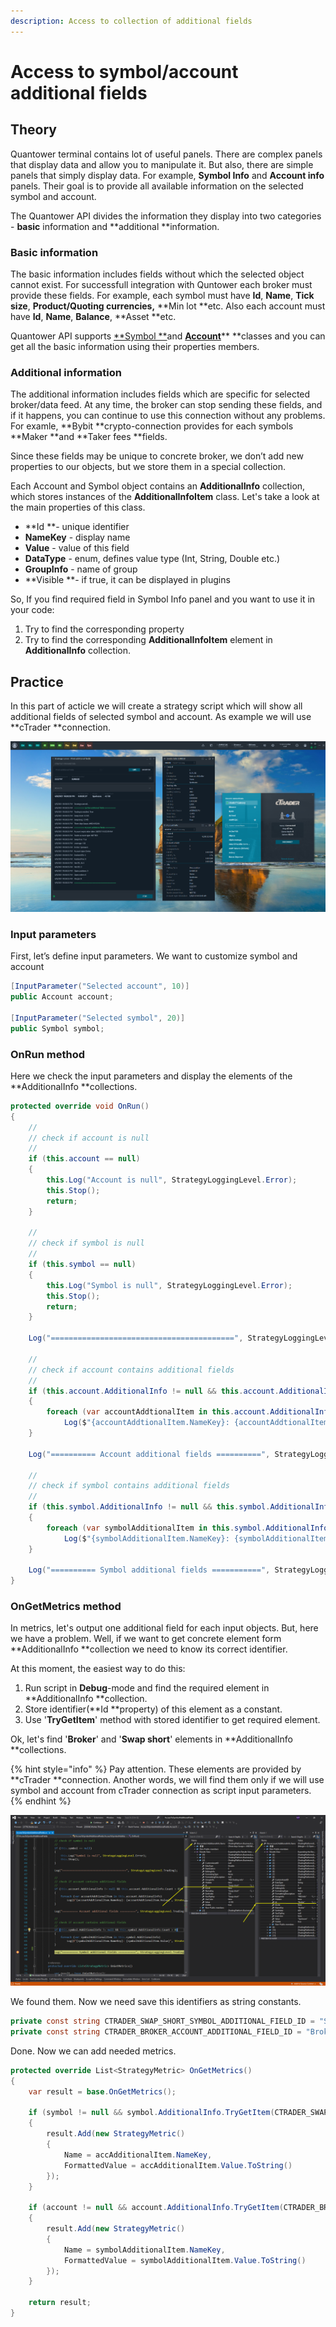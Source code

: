 ```yaml
---
description: Access to collection of additional fields
---
```


# Access to symbol/account additional fields

## Theory

Quantower terminal contains lot of useful panels. There are complex panels that display data and allow you to manipulate it. But also, there are simple panels that simply display data. For example, **Symbol Info** and **Account info** panels. Their goal is to provide all available information on the selected symbol and account.

The Quantower API divides the information they display into two categories - **basic** information and **additional **information.

### Basic information

The basic information includes fields without which the selected object cannot exist. For successfull integration with Quntower each broker must provide these fields. For example, each symbol must have **Id**, **Name**, **Tick size**, **Product/Quoting currencies,** **Min lot **etc. Also each account must have **Id**, **Name**, **Balance**, **Asset **etc.

Quantower API supports [**Symbol **](https://api.quantower.com/docs/TradingPlatform.BusinessLayer.Symbol.html)and [**Account**](https://api.quantower.com/docs/TradingPlatform.BusinessLayer.Account.html)** **classes and you can get all the basic information using their properties members.

### Additional information

The additional information includes fields which are specific for selected broker/data feed. At any time, the broker can stop sending these fields, and if it happens, you can continue to use this connection without any problems. For examle, **Bybit **crypto-connection provides for each symbols **Maker **and **Taker fees **fields. 

Since these fields may be unique to concrete broker, we don’t add new properties to our objects, but we store them in a special collection. 

Each Account and Symbol object contains an **AdditionalInfo** collection, which stores instances of the **AdditionalInfoItem** class. Let's take a look at the main properties of this class.

* **Id **- unique identifier
* **NameKey** - display name
* **Value** - value of this field
* **DataType** - enum, defines value type (Int, String, Double etc.)
* **GroupInfo** - name of group
* **Visible **- if true, it can be displayed in plugins

So, If you find required field in Symbol Info panel and you want to use it in your code:

1. Try to find the corresponding property
2. Try to find the corresponding **AdditionalInfoItem** element in **AdditionalInfo** collection.

## Practice

In this part of acticle we will create a strategy script which will show all additional fields of selected symbol and account. As example we will use **cTrader **connection.

![](../.gitbook/assets/printadditionalfields.png)

### Input parameters

First, let’s define input parameters. We want to customize symbol and account

```csharp
[InputParameter("Selected account", 10)]
public Account account;

[InputParameter("Selected symbol", 20)]
public Symbol symbol;
```

### OnRun method

Here we check the input parameters and display the elements of the **AdditionalInfo **collections.

```csharp
protected override void OnRun()
{
    //
    // check if account is null
    //
    if (this.account == null)
    {
        this.Log("Account is null", StrategyLoggingLevel.Error);
        this.Stop();
        return;
    }

    //
    // check if symbol is null
    //
    if (this.symbol == null)
    {
        this.Log("Symbol is null", StrategyLoggingLevel.Error);
        this.Stop();
        return;
    }

    Log("=========================================", StrategyLoggingLevel.Trading);

    //
    // check if account contains additional fields
    //
    if (this.account.AdditionalInfo != null && this.account.AdditionalInfo.Count > 0)
    {
        foreach (var accountAddtionalItem in this.account.AdditionalInfo)
            Log($"{accountAddtionalItem.NameKey}: {accountAddtionalItem.Value}", StrategyLoggingLevel.Info);
    }

    Log("========== Account additional fields ==========", StrategyLoggingLevel.Trading);

    //
    // check if symbol contains additional fields
    //
    if (this.symbol.AdditionalInfo != null && this.symbol.AdditionalInfo.Count > 0)
    {
        foreach (var symbolAdditionalItem in this.symbol.AdditionalInfo)
            Log($"{symbolAdditionalItem.NameKey}: {symbolAdditionalItem.Value}", StrategyLoggingLevel.Info);
    }

    Log("========== Symbol additional fields ===========", StrategyLoggingLevel.Trading);
}
```

### OnGetMetrics method

In metrics, let's output one additional field for each input objects. But, here we have a problem. Well, if we want to get concrete element form **AdditionalInfo **collection we need to know its correct identifier.

At this moment, the easiest way to do this:

1. Run script in **Debug**-mode and find the required element in **AdditionalInfo **collection.
2. Store identifier(**Id **property) of this element as a constant. 
3. Use '**TryGetItem**' method with stored identifier to get required element.

Ok, let's find '**Broker**' and '**Swap short**' elements in **AdditionalInfo **collections.

{% hint style="info" %}
Pay attention. These elements are provided by **cTrader **connection. Another words, we will find them only if we will use symbol and account from cTrader connection as script input parameters.
{% endhint %}

![](../.gitbook/assets/debug_additional_fields2.png)

We found them. Now we need save this identifiers as string constants.

```csharp
private const string CTRADER_SWAP_SHORT_SYMBOL_ADDITIONAL_FIELD_ID = "Swap short";
private const string CTRADER_BROKER_ACCOUNT_ADDITIONAL_FIELD_ID = "Broker";
```

Done. Now we can add needed metrics.

```csharp
protected override List<StrategyMetric> OnGetMetrics()
{
    var result = base.OnGetMetrics();

    if (symbol != null && symbol.AdditionalInfo.TryGetItem(CTRADER_SWAP_SHORT_SYMBOL_ADDITIONAL_FIELD_ID, out var accAdditionalItem))
    {
        result.Add(new StrategyMetric()
        {
            Name = accAdditionalItem.NameKey,
            FormattedValue = accAdditionalItem.Value.ToString()
        });
    }

    if (account != null && account.AdditionalInfo.TryGetItem(CTRADER_BROKER_ACCOUNT_ADDITIONAL_FIELD_ID, out var symbolAdditionalItem))
    {
        result.Add(new StrategyMetric()
        {
            Name = symbolAdditionalItem.NameKey,
            FormattedValue = symbolAdditionalItem.Value.ToString()
        });
    }

    return result;
}
```
